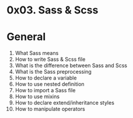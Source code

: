 # 0x03. Sass & Scss

# General
1. What Sass means
2. How to write Sass & Scss file
3. What is the difference between Sass and Scss
4. What is the Sass preprocessing
5. How to declare a variable
6. How to use nested definition
7. How to import a Sass file
8. How to use mixins
9. How to declare extend/inheritance styles
10. How to manipulate operators
